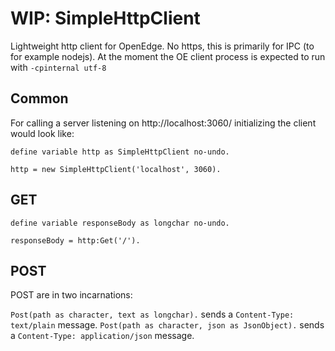 # WIP: SimpleHttpClient 
Lightweight http client for OpenEdge. No https, this is primarily for IPC (to for example nodejs).
At the moment the OE client process is expected to run with `-cpinternal utf-8`

## Common 

For calling a server listening on http://localhost:3060/ initializing the client would look like:
```
define variable http as SimpleHttpClient no-undo.

http = new SimpleHttpClient('localhost', 3060).
```

## GET

```
define variable responseBody as longchar no-undo.

responseBody = http:Get('/').
```

## POST
POST are in two incarnations:

`Post(path as character, text as longchar).`  sends a `Content-Type: text/plain` message.
`Post(path as character, json as JsonObject).`  sends a `Content-Type: application/json` message. 


